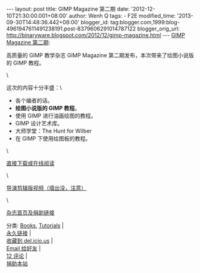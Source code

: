 --- layout: post title: GIMP Magazine 第二期 date:
'2012-12-10T21:30:00.001+08:00' author: Wenh Q tags: - F2E
modified\_time: '2013-09-30T14:48:36.442+08:00' blogger\_id:
tag:blogger.com,1999:blog-4961947611491238191.post-8379606291014787122
blogger\_orig\_url:
http://binaryware.blogspot.com/2012/12/gimp-magazine.html --- [GIMP
Magazine
第二期](http://linuxtoy.org/archives/gimp-magazine-issue-2.html):

高质量的 GIMP 教学杂志 GIMP Magazine 第二期发布，本次带来了绘图小说版的
GIMP 教程。<span></span>

\

这次的内容十分丰盛：\

-   各个编者的话。
-   **绘图小说版的 GIMP 教程**。
-   使用 GIMP 进行油画绘图的教程。
-   GIMP 设计艺术库。
-   大师学堂：The Hunt for Wilber
-   在 GIMP 下使用绘图板的教程。

\

[直接下载或在线阅读](http://issuu.com/gimpmagazine/docs/gimpmagazine-issue2)

\

[导演剪辑版视频（墙出没，注意）](http://www.youtube.com/watch?v=e6JO_PWPraQ)

\

[杂志首页及捐助链接](http://gimpmagazine.org/issue2/)

分类:
[Books](http://linuxtoy.org/category/books "View all posts in Books"),
[Tutorials](http://linuxtoy.org/category/tutorials "View all posts in Tutorials")
|\
[永久链接](http://linuxtoy.org/archives/gimp-magazine-issue-2.html) |\
[收藏到
del.icio.us](http://delicious.com/save?url=http://linuxtoy.org/archives/gimp-magazine-issue-2.html&title=GIMP%20Magazine%20%E7%AC%AC%E4%BA%8C%E6%9C%9F)
|\
[Email
给好友](mailto:?Subject=Check+This+Out&body=I+think+you'll+like+this:+http://linuxtoy.org/archives/gimp-magazine-issue-2.html)
|\
[12
评论](http://linuxtoy.org/archives/gimp-magazine-issue-2.html#comments)
|\
[捐助本站](http://linuxtoy.org/faq/donate)
